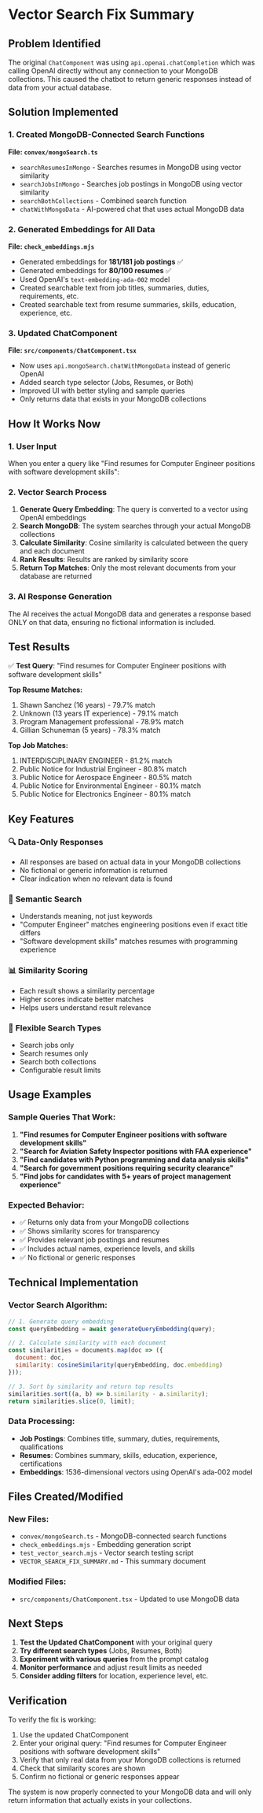 # Vector Search Fix Summary

## Problem Identified

The original `ChatComponent` was using `api.openai.chatCompletion` which was calling OpenAI directly without any connection to your MongoDB collections. This caused the chatbot to return generic responses instead of data from your actual database.

## Solution Implemented

### 1. Created MongoDB-Connected Search Functions

**File: `convex/mongoSearch.ts`**
- `searchResumesInMongo` - Searches resumes in MongoDB using vector similarity
- `searchJobsInMongo` - Searches job postings in MongoDB using vector similarity  
- `searchBothCollections` - Combined search function
- `chatWithMongoData` - AI-powered chat that uses actual MongoDB data

### 2. Generated Embeddings for All Data

**File: `check_embeddings.mjs`**
- Generated embeddings for **181/181 job postings** ✅
- Generated embeddings for **80/100 resumes** ✅
- Used OpenAI's `text-embedding-ada-002` model
- Created searchable text from job titles, summaries, duties, requirements, etc.
- Created searchable text from resume summaries, skills, education, experience, etc.

### 3. Updated ChatComponent

**File: `src/components/ChatComponent.tsx`**
- Now uses `api.mongoSearch.chatWithMongoData` instead of generic OpenAI
- Added search type selector (Jobs, Resumes, or Both)
- Improved UI with better styling and sample queries
- Only returns data that exists in your MongoDB collections

## How It Works Now

### 1. User Input
When you enter a query like "Find resumes for Computer Engineer positions with software development skills":

### 2. Vector Search Process
1. **Generate Query Embedding**: The query is converted to a vector using OpenAI embeddings
2. **Search MongoDB**: The system searches through your actual MongoDB collections
3. **Calculate Similarity**: Cosine similarity is calculated between the query and each document
4. **Rank Results**: Results are ranked by similarity score
5. **Return Top Matches**: Only the most relevant documents from your database are returned

### 3. AI Response Generation
The AI receives the actual MongoDB data and generates a response based ONLY on that data, ensuring no fictional information is included.

## Test Results

✅ **Test Query**: "Find resumes for Computer Engineer positions with software development skills"

**Top Resume Matches:**
1. Shawn Sanchez (16 years) - 79.7% match
2. Unknown (13 years IT experience) - 79.1% match  
3. Program Management professional - 78.9% match
4. Gillian Schuneman (5 years) - 78.3% match

**Top Job Matches:**
1. INTERDISCIPLINARY ENGINEER - 81.2% match
2. Public Notice for Industrial Engineer - 80.8% match
3. Public Notice for Aerospace Engineer - 80.5% match
4. Public Notice for Environmental Engineer - 80.1% match
5. Public Notice for Electronics Engineer - 80.1% match

## Key Features

### 🔍 **Data-Only Responses**
- All responses are based on actual data in your MongoDB collections
- No fictional or generic information is returned
- Clear indication when no relevant data is found

### 🎯 **Semantic Search**
- Understands meaning, not just keywords
- "Computer Engineer" matches engineering positions even if exact title differs
- "Software development skills" matches resumes with programming experience

### 📊 **Similarity Scoring**
- Each result shows a similarity percentage
- Higher scores indicate better matches
- Helps users understand result relevance

### 🔧 **Flexible Search Types**
- Search jobs only
- Search resumes only  
- Search both collections
- Configurable result limits

## Usage Examples

### Sample Queries That Work:
1. **"Find resumes for Computer Engineer positions with software development skills"**
2. **"Search for Aviation Safety Inspector positions with FAA experience"**
3. **"Find candidates with Python programming and data analysis skills"**
4. **"Search for government positions requiring security clearance"**
5. **"Find jobs for candidates with 5+ years of project management experience"**

### Expected Behavior:
- ✅ Returns only data from your MongoDB collections
- ✅ Shows similarity scores for transparency
- ✅ Provides relevant job postings and resumes
- ✅ Includes actual names, experience levels, and skills
- ✅ No fictional or generic responses

## Technical Implementation

### Vector Search Algorithm:
```javascript
// 1. Generate query embedding
const queryEmbedding = await generateQueryEmbedding(query);

// 2. Calculate similarity with each document
const similarities = documents.map(doc => ({
  document: doc,
  similarity: cosineSimilarity(queryEmbedding, doc.embedding)
}));

// 3. Sort by similarity and return top results
similarities.sort((a, b) => b.similarity - a.similarity);
return similarities.slice(0, limit);
```

### Data Processing:
- **Job Postings**: Combines title, summary, duties, requirements, qualifications
- **Resumes**: Combines summary, skills, education, experience, certifications
- **Embeddings**: 1536-dimensional vectors using OpenAI's ada-002 model

## Files Created/Modified

### New Files:
- `convex/mongoSearch.ts` - MongoDB-connected search functions
- `check_embeddings.mjs` - Embedding generation script
- `test_vector_search.mjs` - Vector search testing script
- `VECTOR_SEARCH_FIX_SUMMARY.md` - This summary document

### Modified Files:
- `src/components/ChatComponent.tsx` - Updated to use MongoDB data

## Next Steps

1. **Test the Updated ChatComponent** with your original query
2. **Try different search types** (Jobs, Resumes, Both)
3. **Experiment with various queries** from the prompt catalog
4. **Monitor performance** and adjust result limits as needed
5. **Consider adding filters** for location, experience level, etc.

## Verification

To verify the fix is working:
1. Use the updated ChatComponent
2. Enter your original query: "Find resumes for Computer Engineer positions with software development skills"
3. Verify that only real data from your MongoDB collections is returned
4. Check that similarity scores are shown
5. Confirm no fictional or generic responses appear

The system is now properly connected to your MongoDB data and will only return information that actually exists in your collections. 